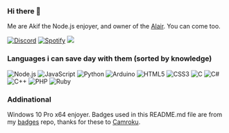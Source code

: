 ### Hi there 👋
Me are Akif the Node.js enjoyer, and owner of the [Alair](https://discord.gg/9cBnKmjzvH). You can come too.

[![Discord](https://akif9748.github.io/badges/discord.svg)](https://discord.com/users/539506680140922890/)
[![Spotify](https://akif9748.github.io/badges/spotify.svg)](https://open.spotify.com/user/gnpi4usat569rdcxzezm43vi6?si=d73717fcebc14f1f)
![](https://komarev.com/ghpvc/?username=Akif9748)

### Languages i can save day with them (sorted by knowledge)
![Node.js](https://akif9748.github.io/badges/node.svg)
![JavaScript](https://img.shields.io/badge/javascript-%23323330.svg?style=for-the-badge&logo=javascript&logoColor=%23F7DF1E)
![Python](https://akif9748.github.io/badges/python.svg)
![Arduino](https://akif9748.github.io/badges/arduino.svg)
![HTML5](https://akif9748.github.io/badges/html5.svg)
![CSS3](https://akif9748.github.io/badges/css3.svg)
![C](https://akif9748.github.io/badges/c.svg)
![C#](https://akif9748.github.io/badges/csharp.svg)
![C++](https://akif9748.github.io/badges/cpp.svg) 
![PHP](https://akif9748.github.io/badges/php.svg)
![Ruby](https://akif9748.github.io/badges/ruby.svg)

### Addinational
Windows 10 Pro x64 enjoyer. Badges used in this README.md file are from my [badges](https://github.com/Akif9748/badges) repo, thanks for these to [Camroku](https://github.com/Camroku).
